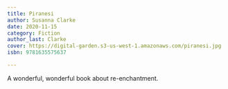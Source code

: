 ```yaml
---
title: Piranesi
author: Susanna Clarke
date: 2020-11-15
category: Fiction
author_last: Clarke
cover: https://digital-garden.s3-us-west-1.amazonaws.com/piranesi.jpg
isbn: 9781635575637

---
```

A wonderful, wonderful book about re-enchantment.
